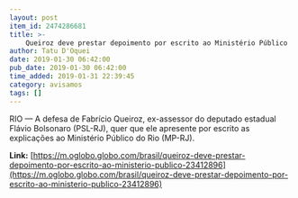 ```yaml
---
layout: post
item_id: 2474286681
title: >-
    Queiroz deve prestar depoimento por escrito ao Ministério Público
author: Tatu D'Oquei
date: 2019-01-30 06:42:00
pub_date: 2019-01-30 06:42:00
time_added: 2019-01-31 22:39:45
category: avisamos
tags: []
---
```


RIO — A defesa de Fabrício Queiroz, ex-assessor do deputado estadual Flávio Bolsonaro (PSL-RJ), quer que ele apresente por escrito as explicações ao Ministério Público do Rio (MP-RJ).

**Link:** [https://m.oglobo.globo.com/brasil/queiroz-deve-prestar-depoimento-por-escrito-ao-ministerio-publico-23412896](https://m.oglobo.globo.com/brasil/queiroz-deve-prestar-depoimento-por-escrito-ao-ministerio-publico-23412896)

